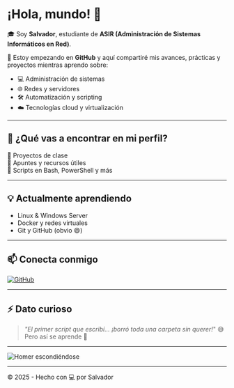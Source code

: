 # ¡Hola, mundo! 👋

🎓 Soy **Salvador**, estudiante de **ASIR (Administración de Sistemas Informáticos en Red)**.

🚀 Estoy empezando en **GitHub** y aquí compartiré mis avances, prácticas y proyectos mientras aprendo sobre:

- 💻 Administración de sistemas
- 🌐 Redes y servidores
- 🛠️ Automatización y scripting
- ☁️ Tecnologías cloud y virtualización

---

## 📌 ¿Qué vas a encontrar en mi perfil?

🧪 Proyectos de clase  
📁 Apuntes y recursos útiles  
🤖 Scripts en Bash, PowerShell y más  

---

## 💡 Actualmente aprendiendo

- Linux & Windows Server
- Docker y redes virtuales
- Git y GitHub (obvio 😄)

---

## 📫 Conecta conmigo

[![GitHub](https://img.shields.io/badge/GitHub-%23121011.svg?style=for-the-badge&logo=github&logoColor=white)](https://github.com/SalvadorBL2)

---

## ⚡ Dato curioso

> _"El primer script que escribí... ¡borró toda una carpeta sin querer!_" 😅  
> Pero así se aprende 🚀

---

![Homer escondiéndose](https://media0.giphy.com/media/v1.Y2lkPTc5MGI3NjExNzVubmp2MWt3OGxkbjJsZzB6eWM3cDRyaWI0OG5nbWhiM3Ztcmc4dyZlcD12MV9pbnRlcm5hbF9naWZfYnlfaWQmY3Q9Zw/a93jwI0wkWTQs/giphy.gif)

---

© 2025 - Hecho con 💻 por Salvador
